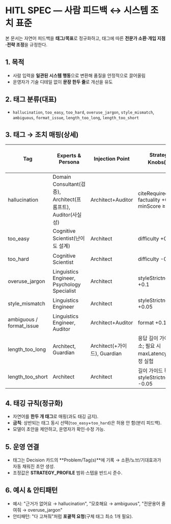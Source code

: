 # HITL SPEC — 사람 피드백 ↔ 시스템 조치 표준

본 문서는 자연어 피드백을 **태그/목표**로 정규화하고, 태그에 따른 **전문가 소환·개입 지점·전략 조정**을 규정한다.

## 1. 목적

- 사람 입력을 **일관된 시스템 행동**으로 변환해 품질을 안정적으로 끌어올림
- 운영자가 기술 디테일 없이 **문장 한두 줄**로 개선을 유도

## 2. 태그 분류(대표)

- `hallucination`, `too_easy`, `too_hard`, `overuse_jargon`, `style_mismatch`, `ambiguous`, `format_issue`, `length_too_long`, `length_too_short`

## 3. 태그 → 조치 매핑(상세)

| Tag                      | Experts & Persona                                             | Injection Point              | Strategy Knobs(예)                                    | Rationale & Expected Effects   |
| ------------------------ | ------------------------------------------------------------- | ---------------------------- | ----------------------------------------------------- | ------------------------------ |
| hallucination            | Domain Consultant(검증), Architect(프롬프트), Auditor(사실성) | Architect+Auditor            | citeRequired=true; factuality +0.15; minScore ≥7.5    | 출처 강제·사실성↑·무근거 발언↓ |
| too_easy                 | Cognitive Scientist(난이도 설계)                              | Architect                    | difficulty +0.1                                       | 쉬운 샘플 비율↓                |
| too_hard                 | Cognitive Scientist                                           | Architect                    | difficulty -0.1                                       | 과난도↓·접근성↑                |
| overuse_jargon           | Linguistics Engineer, Psychology Specialist                   | Architect                    | styleStrictness +0.1                                  | 전문용어↓·친화적 톤↑           |
| style_mismatch           | Linguistics Engineer                                          | Architect                    | styleStrictness +0.05                                 | 톤/스타일 일치                 |
| ambiguous / format_issue | Linguistics Engineer, Auditor                                 | Architect+Auditor            | format +0.1                                           | 명료성·구조화↑                 |
| length_too_long          | Architect, Guardian                                           | Architect(+가이드), Guardian | 응답 길이 가이드 축소; 필요 시 maxLatency 재설정 실험 | 지연/장황함↓                   |
| length_too_short         | Architect                                                     | Architect                    | 길이 가이드 확대; styleStrictness -0.05               | 정보량↑                        |

## 4. 태깅 규칙(정규화)

- 자연어를 **한두 개 태그**로 매핑(과도 태깅 금지).
- **금칙**: 상반되는 태그 동시 선택(`too_easy`+`too_hard`)은 허용 안 함(분리 피드백).
- 모델이 초안을 제안하고, 운영자가 확인·수정 가능.

## 5. 운영 연결

- 태그는 Decision 카드의 **Problem/Tag(s)**에 기록 → 소환/노브/기대효과가 자동 채워진 초안 생성.
- 조정값은 **STRATEGY_PROFILE** 범위·스텝을 반드시 준수.

## 6. 예시 & 안티패턴

- 예시: "근거가 없어요 → hallucination", "모호해요 → ambiguous", "전문용어 줄여줘 → overuse_jargon"
- 안티패턴: "다 고쳐줘"처럼 **포괄적 요청**(구체 태그 최소 1개 필요).

